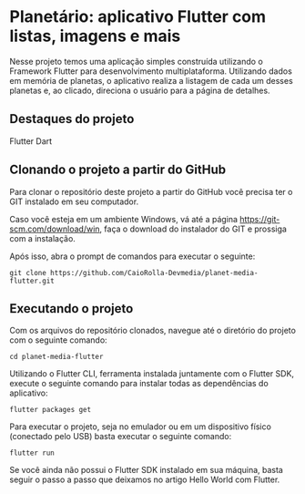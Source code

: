 # Planetário: aplicativo Flutter com listas, imagens e mais

Nesse projeto temos uma aplicação simples construída utilizando o Framework Flutter para desenvolvimento multiplataforma. Utilizando dados em memória de planetas, o aplicativo realiza a listagem de cada um desses planetas e, ao clicado, direciona o usuário para a página de detalhes.

## Destaques do projeto

Flutter
Dart

## Clonando o projeto a partir do GitHub

Para clonar o repositório deste projeto a partir do GitHub você precisa ter o GIT instalado em seu computador.

Caso você esteja em um ambiente Windows, vá até a página https://git-scm.com/download/win, faça o download do instalador do GIT e prossiga com a instalação.

Após isso, abra o prompt de comandos para executar o seguinte:

```git clone https://github.com/CaioRolla-Devmedia/planet-media-flutter.git```

## Executando o projeto

Com os arquivos do repositório clonados, navegue até o diretório do projeto com o seguinte comando:

```cd planet-media-flutter```

Utilizando o Flutter CLI, ferramenta instalada juntamente com o Flutter SDK, execute o seguinte comando para instalar todas as dependências do aplicativo:

```flutter packages get```

Para executar o projeto, seja no emulador ou em um dispositivo físico (conectado pelo USB) basta executar o seguinte comando:

```flutter run```

Se você ainda não possui o Flutter SDK instalado em sua máquina, basta seguir o passo a passo que deixamos no artigo Hello World com Flutter.